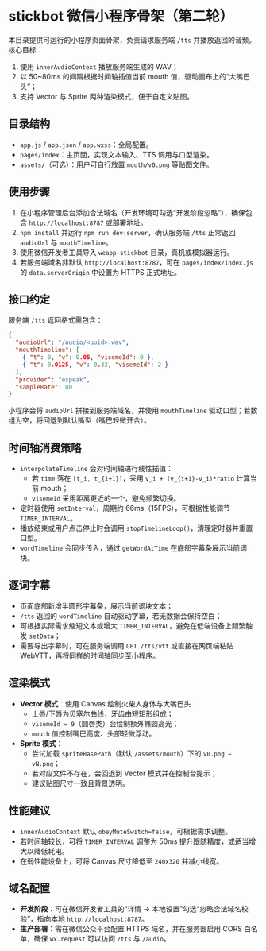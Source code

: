 # stickbot 微信小程序骨架（第二轮）

本目录提供可运行的小程序页面骨架，负责请求服务端 `/tts` 并播放返回的音频。核心目标：

1. 使用 `innerAudioContext` 播放服务端生成的 WAV；
2. 以 50~80ms 的间隔根据时间轴插值当前 mouth 值，驱动画布上的“大嘴巴头”；
3. 支持 Vector 与 Sprite 两种渲染模式，便于自定义贴图。

## 目录结构

- `app.js` / `app.json` / `app.wxss`：全局配置。
- `pages/index`：主页面，实现文本输入、TTS 调用与口型渲染。
- `assets/`（可选）：用户可自行放置 `mouth/v0.png` 等贴图文件。

## 使用步骤

1. 在小程序管理后台添加合法域名（开发环境可勾选“开发阶段忽略”），确保包含 `http://localhost:8787` 或部署地址。
2. `npm install` 并运行 `npm run dev:server`，确认服务端 `/tts` 正常返回 `audioUrl` 与 `mouthTimeline`。
3. 使用微信开发者工具导入 `weapp-stickbot` 目录，真机或模拟器运行。
4. 若服务端域名非默认 `http://localhost:8787`，可在 `pages/index/index.js` 的 `data.serverOrigin` 中设置为 HTTPS 正式地址。

## 接口约定

服务端 `/tts` 返回格式需包含：

```json
{
  "audioUrl": "/audio/<uuid>.wav",
  "mouthTimeline": [
    { "t": 0, "v": 0.05, "visemeId": 0 },
    { "t": 0.0125, "v": 0.32, "visemeId": 2 }
  ],
  "provider": "espeak",
  "sampleRate": 80
}
```

小程序会将 `audioUrl` 拼接到服务端域名，并使用 `mouthTimeline` 驱动口型；若数组为空，将回退到默认嘴型（嘴巴轻微开合）。

## 时间轴消费策略

- `interpolateTimeline` 会对时间轴进行线性插值：
  - 若 `time` 落在 `[t_i, t_{i+1}]`，采用 `v_i + (v_{i+1}-v_i)*ratio` 计算当前 mouth；
  - `visemeId` 采用距离更近的一个，避免频繁切换。
- 定时器使用 `setInterval`，周期约 66ms（15FPS），可根据性能调节 `TIMER_INTERVAL`。
- 播放结束或用户点击停止时会调用 `stopTimelineLoop()`，清理定时器并重置口型。
- `wordTimeline` 会同步传入，通过 `getWordAtTime` 在底部字幕条展示当前词块。

## 逐词字幕

- 页面底部新增半圆形字幕条，展示当前词块文本；
- `/tts` 返回的 `wordTimeline` 自动驱动字幕，若无数据会保持空白；
- 可根据实际需求缩短文本或增大 `TIMER_INTERVAL`，避免在低端设备上频繁触发 `setData`；
- 需要导出字幕时，可在服务端调用 `GET /tts/vtt` 或直接在网页端粘贴 WebVTT，再将同样的时间轴同步至小程序。

## 渲染模式

- **Vector 模式**：使用 Canvas 绘制火柴人身体与大嘴巴头：
  - 上唇/下唇为贝塞尔曲线，牙齿由短矩形组成；
  - `visemeId = 9`（圆唇类）会绘制额外椭圆高光；
  - `mouth` 值控制嘴巴高度、头部轻微浮动。
- **Sprite 模式**：
  - 尝试加载 `spriteBasePath`（默认 `/assets/mouth`）下的 `v0.png ~ vN.png`；
  - 若对应文件不存在，会回退到 Vector 模式并在控制台提示；
  - 建议贴图尺寸一致且背景透明。

## 性能建议

- `innerAudioContext` 默认 `obeyMuteSwitch=false`，可根据需求调整。
- 若时间轴较长，可将 `TIMER_INTERVAL` 调整为 50ms 提升跟随精度，或适当增大以降低耗电。
- 在弱性能设备上，可将 Canvas 尺寸降低至 `240x320` 并减小线宽。

## 域名配置

- **开发阶段**：可在微信开发者工具的“详情 → 本地设置”勾选“忽略合法域名校验”，指向本地 `http://localhost:8787`。
- **生产部署**：需在微信公众平台配置 HTTPS 域名，并在服务器启用 CORS 白名单，确保 `wx.request` 可以访问 `/tts` 与 `/audio`。

